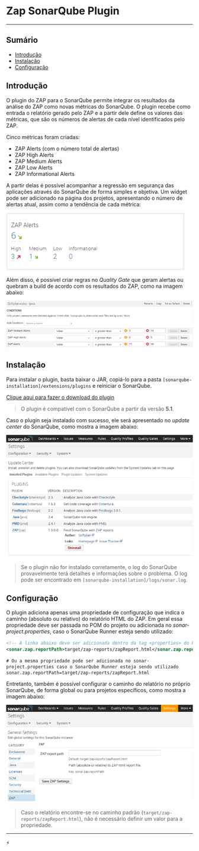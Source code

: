# Zap SonarQube Plugin
---

## Sumário

- [Introdução](#introdução)
- [Instalação](#instalação)
- [Configuração](#configuração)

## Introdução

O plugin do ZAP para o SonarQube permite integrar os resultados da análise do ZAP como novas métricas do SonarQube.
O plugin recebe como entrada o relatório gerado pelo ZAP e a partir dele define os valores das métricas, que são os números de alertas
de cada nível identificados pelo ZAP.

Cinco métricas foram criadas:
- ZAP Alerts (com o número total de alertas)
- ZAP High Alerts
- ZAP Medium Alerts
- ZAP Low Alerts
- ZAP Informational Alerts

A partir delas é possível acompanhar a regressão em segurança das aplicações através do SonarQube de forma simples e objetiva.
Um widget pode ser adicionado na página dos projetos, apresentando o número de alertas atual, assim como a tendência de cada métrica:

![ZAP widget](readme-images/zap-widget.png)

Além disso, é possível criar regras no *Quality Gate* que geram alertas ou quebram a build de acordo com os resultados do ZAP, como na imagem abaixo:

![Métricas do ZAP no Quality Gate](readme-images/zap-quality-gate.png)

## Instalação

Para instalar o plugin, basta baixar o JAR, copiá-lo para a pasta `[sonarqube-installation]/extensions/plugins` e reiniciar o SonarQube.

[Clique aqui para fazer o download do plugin](http://server47:8087/artifactory/simple/libs-release-local/br/com/softplan/security/zap/zap-sonar-plugin/)

> O plugin é compatível com o SonarQube a partir da versão **5.1**.

Caso o plugin seja instalado com sucesso, ele será apresentado no *update center* do SonarQube, como mostra a imagem abaixo:

![Plugin do ZAP no SonarQube](readme-images/zap-sonar-plugin.png)

> Se o plugin não for instalado corretamente, o log do SonarQube provavelmente terá detalhes e informações sobre o problema. O log pode ser encontrado em `[sonarqube-installation]/logs/sonar.log`.

## Configuração

O plugin adiciona apenas uma propriedade de configuração que indica o caminho (absoluto ou relativo) do relatório HTML do ZAP. Em geral essa propriedade deve ser passada no POM do projeto ou adicionada no *sonar-project.properties*, caso o SonarQube Runner esteja sendo utilizado:

```xml
<!-- A linha abaixo deve ser adicionada dentro da tag <properties> do POM do projeto -->
<sonar.zap.reportPath>target/zap-reports/zapReport.html</sonar.zap.reportPath>
```

```properties
# Ou a mesma propriedade pode ser adicionada no sonar-project.properties caso o SonarQube Runner esteja sendo utilizado
sonar.zap.reportPath=target/zap-reports/zapReport.html
```

Entretanto, também é possível configurar o caminho do relatório no próprio SonarQube, de forma global ou para projetos específicos, como mostra a imagem abaixo:

![ZAP report path](readme-images/zap-report-path.png)

> Caso o relatório encontre-se no caminho padrão (`target/zap-reports/zapReport.html`), não é necessário definir um valor para a propriedade.

---
:zap: